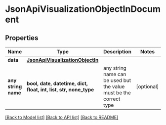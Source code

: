 # JsonApiVisualizationObjectInDocument


## Properties
Name | Type | Description | Notes
------------ | ------------- | ------------- | -------------
**data** | [**JsonApiVisualizationObjectIn**](JsonApiVisualizationObjectIn.md) |  | 
**any string name** | **bool, date, datetime, dict, float, int, list, str, none_type** | any string name can be used but the value must be the correct type | [optional]

[[Back to Model list]](../README.md#documentation-for-models) [[Back to API list]](../README.md#documentation-for-api-endpoints) [[Back to README]](../README.md)


